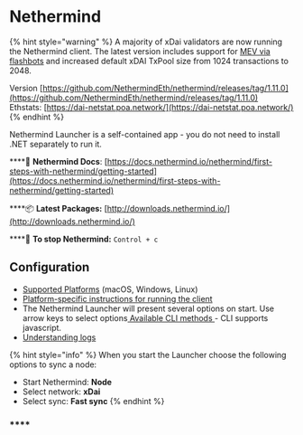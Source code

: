 # Nethermind



{% hint style="warning" %}
A majority of xDai validators are now running the Nethermind client. The latest version includes support for [MEV via flashbots](https://docs.flashbots.net/flashbots-auction/overview) and increased default xDAI TxPool size from 1024 transactions to 2048.  
  
Version [https://github.com/NethermindEth/nethermind/releases/tag/1.11.0](https://github.com/NethermindEth/nethermind/releases/tag/1.11.0)   
Ethstats: [https://dai-netstat.poa.network/](https://dai-netstat.poa.network/)
{% endhint %}

Nethermind Launcher is a self-contained app - you do not need to install .NET separately to run it.

\*\*\*\*📄 **Nethermind Docs**: [https://docs.nethermind.io/nethermind/first-steps-with-nethermind/getting-started](https://docs.nethermind.io/nethermind/first-steps-with-nethermind/getting-started)

\*\*\*\*📦 **Latest Packages:** [http://downloads.nethermind.io/](http://downloads.nethermind.io/)

\*\*\*\*🛑 **To stop Nethermind:** `Control + c`

## **Configuration**

* [Supported Platforms](https://docs.nethermind.io/nethermind/first-steps-with-nethermind/supported-platforms) \(macOS, Windows, Linux\)
* [Platform-specific instructions for running the client](https://docs.nethermind.io/nethermind/ethereum-client/running-nethermind/running-the-client)
* The Nethermind Launcher will present several options on start. Use arrow keys to select options[ Available CLI methods ](https://docs.nethermind.io/nethermind/nethermind-utilities/cli)- CLI supports javascript.
* [Understanding logs](https://docs.nethermind.io/nethermind/first-steps-with-nethermind/getting-started#explaining-nethermind-logs)

{% hint style="info" %}
When you start the Launcher choose the following options to sync a node:

* Start Nethermind: **Node**
* Select network: **xDai** 
* Select sync: **Fast sync**
{% endhint %}

### \*\*\*\*

